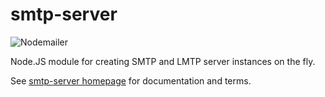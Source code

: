 # smtp-server

![Nodemailer](https://raw.githubusercontent.com/nodemailer/nodemailer/master/assets/nm_logo_200x136.png)

Node.JS module for creating SMTP and LMTP server instances on the fly.

See [smtp-server homepage](https://nodemailer.com/extras/smtp-server/) for documentation and terms.
